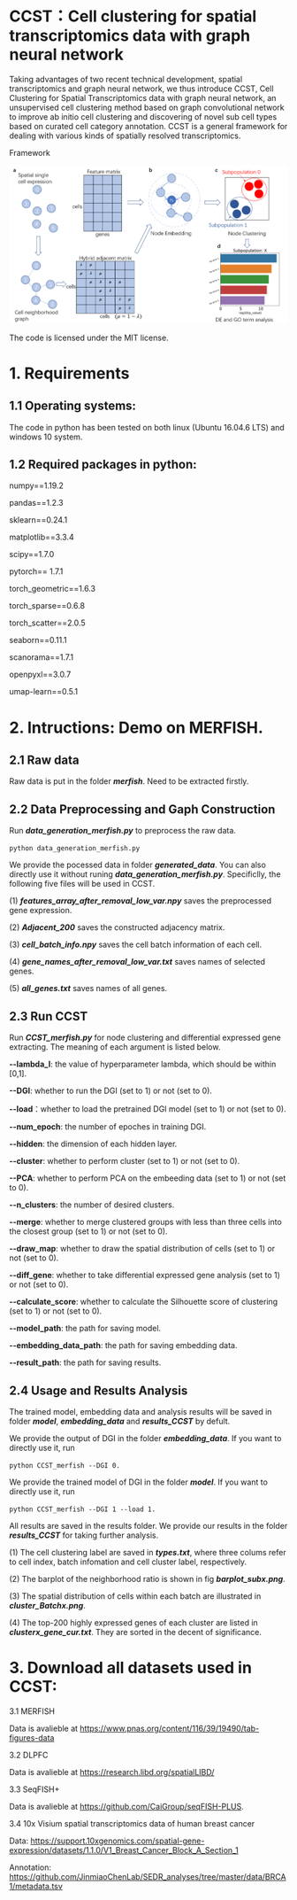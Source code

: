 # CCST：Cell clustering for spatial transcriptomics data with graph neural network 

Taking advantages of two recent technical development, spatial transcriptomics and graph neural network, we  thus introduce CCST, Cell Clustering for Spatial Transcriptomics data with graph neural network, an unsupervised cell clustering method based on graph convolutional network to improve ab initio cell clustering and discovering of novel sub cell types based on curated cell category annotation. CCST is a general framework for dealing with various kinds of spatially resolved transcriptomics.

Framework

![image](https://github.com/xiaoyeye/CCST/blob/main/figure/figure1.png)


The code is licensed under the MIT license. 

# 1. Requirements 

## 1.1 Operating systems:

The code in python has been tested on both linux (Ubuntu 16.04.6 LTS) and windows 10 system.

## 1.2 Required packages in python: 

numpy==1.19.2

pandas==1.2.3

sklearn==0.24.1

matplotlib==3.3.4

scipy==1.7.0

pytorch== 1.7.1

torch_geometric==1.6.3

torch_sparse==0.6.8

torch_scatter==2.0.5

seaborn==0.11.1

scanorama==1.7.1

openpyxl==3.0.7

umap-learn==0.5.1



# 2. Intructions: Demo on MERFISH.

## 2.1 Raw data 

Raw data is put in the folder ***merfish***. Need to be extracted firstly.


## 2.2 Data Preprocessing and Gaph Construction

Run ***data_generation_merfish.py*** to preprocess the raw data. 

`python data_generation_merfish.py`

We provide the pocessed data in folder ***generated_data***. You can also directly use it without runing ***data_generation_merfish.py***. Specificlly, the following five files will be used in CCST.

(1) ***features_array_after_removal_low_var.npy*** saves the preprocessed gene expression. 

(2) ***Adjacent_200*** saves the constructed adjacency matrix.

(3) ***cell_batch_info.npy*** saves the cell batch information of each cell.

(4) ***gene_names_after_removal_low_var.txt*** saves names of selected genes. 

(5) ***all_genes.txt*** saves names of all genes.


## 2.3 Run CCST 

Run ***CCST_merfish.py*** for node clustering and differential expressed gene extracting. The meaning of each argument is listed below.

**--lambda_I**: the value of hyperparameter lambda, which should be within [0,1].

**--DGI**: whether to run the DGI (set to 1) or not (set to 0). 

**--load**：whether to load the pretrained DGI model (set to 1) or not (set to 0). 

**--num_epoch**: the number of epoches in training DGI. 

**--hidden**: the dimension of each hidden layer. 

**--cluster**: whether to perform cluster (set to 1) or not (set to 0).

**--PCA**: whether to perform PCA on the embeeding data (set to 1) or not (set to 0).

**--n_clusters**: the number of desired clusters.

**--merge**: whether to merge clustered groups with less than three cells into the closest group (set to 1) or not (set to 0).

**--draw_map**: whether to draw the spatial distribution of cells (set to 1) or not (set to 0).

**--diff_gene**: whether to take differential expressed gene analysis (set to 1) or not (set to 0).

**--calculate_score**: whether to calculate the Silhouette score of clustering (set to 1) or not (set to 0).

**--model_path**: the path for saving model.

**--embedding_data_path**: the path for saving embedding data.

**--result_path**: the path for saving results.


## 2.4 Usage and Results Analysis

The trained model, embedding data and analysis results will be saved in folder ***model***, ***embedding_data*** and ***results_CCST*** by defult.

We provide the output of DGI in the folder ***embedding_data***. If you want to directly use it, run 

 `python CCST_merfish --DGI 0.  `

We provide the trained model of DGI in the folder ***model***. If you want to directly use it, run

 `python CCST_merfish --DGI 1 --load 1.  `

All results are saved in the results folder. We provide our results in the folder ***results_CCST*** for taking further analysis. 

(1) The cell clustering label are saved in ***types.txt***, where three colums refer to cell index, batch infomation and cell cluster label, respectively. 

(2) The barplot of the neighborhood ratio is shown in fig ***barplot_subx.png***. 

(3) The spatial distribution of cells within each batch are illustrated in ***cluster_Batchx.png***. 

(4) The top-200 highly expressed genes of each cluster are listed in ***clusterx_gene_cur.txt***. They are sorted in the decent of significance.




# 3. Download all datasets used in CCST:

3.1 MERFISH

Data is avalieble at https://www.pnas.org/content/116/39/19490/tab-figures-data 

3.2 DLPFC

Data is avalieble at https://research.libd.org/spatialLIBD/

3.3 SeqFISH+

Data is avalieble at https://github.com/CaiGroup/seqFISH-PLUS. 

3.4 10x Visium spatial transcriptomics data of human breast cancer

Data: https://support.10xgenomics.com/spatial-gene-expression/datasets/1.1.0/V1_Breast_Cancer_Block_A_Section_1 

Annotation:  https://github.com/JinmiaoChenLab/SEDR_analyses/tree/master/data/BRCA1/metadata.tsv
